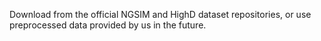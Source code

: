 Download from the official NGSIM and HighD dataset repositories, or use preprocessed data provided by us in the future.

